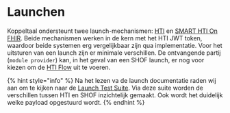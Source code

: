 # Launchen

Koppeltaal ondersteunt twee launch-mechanismen: [HTI](hti.md) en [SMART HTI On FHIR](smart-hti-on-fhir.md). Beide mechanismen werken in de kern met het HTI JWT token, waardoor beide systemen erg vergelijkbaar zijn qua implementatie. Voor het uitsturen van een launch zijn er minimale verschillen. De ontvangende partij \(`module provider`\) kan, in het geval van een SHOF launch, er nog voor kiezen om de [HTI Flow](hti.md) uit te voeren.

{% hint style="info" %}
Na het lezen va de launch documentatie raden wij aan om te kijken naar de [Launch Test Suite](https://launch-testsuite.koppeltaal.headease.nl). Via deze suite worden de verschillen tussen HTI en SHOF inzichtelijk gemaakt. Ook wordt het duidelijk welke payload opgestuurd wordt. 
{% endhint %}

